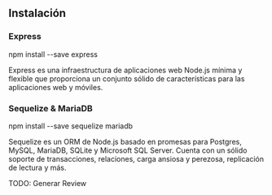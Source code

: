 ## Instalación

### Express

npm install --save express

Express es una infraestructura de aplicaciones web Node.js mínima y flexible que proporciona un conjunto sólido de características para las aplicaciones web y móviles.


### Sequelize & MariaDB

npm install --save sequelize mariadb


Sequelize es un ORM de Node.js basado en promesas para Postgres, MySQL, MariaDB, SQLite y Microsoft SQL Server. Cuenta con un sólido soporte de transacciones, relaciones, carga ansiosa y perezosa, replicación de lectura y más.


TODO: Generar Review